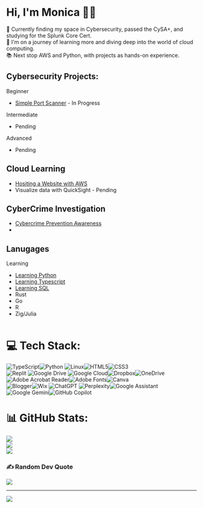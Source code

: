 # Hi, I'm Monica 👋🏽  
🏫 Currently finding my space in Cybersecurity, passed the CySA+, and studying for the Splunk Core Cert. <br/>
🚀 I'm on a journey of learning more and diving deep into the world of cloud computing.<br/>
📚 Next stop AWS and Python, with projects as hands-on experience.<br/>

## Cybersecurity Projects:
Beginner</br>
- [Simple Port Scanner](https://github.com/mfrancis415/Simple-Port-Scanner) - In Progress

Intermediate</br>
- Pending
  
Advanced</br>
- Pending

## Cloud Learning
- [Hositing a Website with AWS](https://github.com/mfrancis415/AWS_Host_a_Website/tree/main)
- Visualize data with QuickSight - Pending

## CyberCrime Investigation
- [Cybercrime Prevention Awareness](https://github.com/mfrancis415/Cybercrime-Prevention-Awareness-Campaign)
- 
## Lanugages
Learning
  - [Learning Python](https://github.com/mfrancis415/Learning-Python)
  - [Learning Typescript](https://github.com/mfrancis415/Learning-Typescript)
  - [Learning SQL](https://github.com/mfrancis415/Learning-SQL)
  - Rust
  - Go
  - R
  - Zig/Julia
<br></br>

# 💻 Tech Stack:
![TypeScript](https://img.shields.io/badge/typescript-%23007ACC.svg?style=for-the-badge&logo=typescript&logoColor=white)![Python](https://img.shields.io/badge/python-3670A0?style=for-the-badge&logo=python&logoColor=ffdd54) ![Linux](https://img.shields.io/badge/Linux-FCC624?style=for-the-badge&logo=linux&logoColor=black)![HTML5](https://img.shields.io/badge/html5-%23E34F26.svg?style=for-the-badge&logo=html5&logoColor=white)![CSS3](https://img.shields.io/badge/css3-%231572B6.svg?style=for-the-badge&logo=css3&logoColor=white)  
![Replit](https://img.shields.io/badge/Replit-DD1200?style=for-the-badge&logo=Replit&logoColor=white) 
![Google Drive](https://img.shields.io/badge/Google%20Drive-4285F4?style=for-the-badge&logo=googledrive&logoColor=white) ![Google Cloud](https://img.shields.io/badge/GoogleCloud-%234285F4.svg?style=for-the-badge&logo=google-cloud&logoColor=white)![Dropbox](https://img.shields.io/badge/Dropbox-%233B4D98.svg?style=for-the-badge&logo=Dropbox&logoColor=white)![OneDrive](https://img.shields.io/badge/OneDrive-0078D4.svg?style=for-the-badge&logo=microsoftonedrive&logoColor=white)  
![Adobe Acrobat Reader](https://img.shields.io/badge/Adobe%20Acrobat%20Reader-EC1C24.svg?style=for-the-badge&logo=Adobe%20Acrobat%20Reader&logoColor=white)![Adobe Fonts](https://img.shields.io/badge/Adobe%20Fonts-000B1D.svg?style=for-the-badge&logo=Adobe%20Fonts&logoColor=white)![Canva](https://img.shields.io/badge/Canva-%2300C4CC.svg?style=for-the-badge&logo=Canva&logoColor=white)  
![Blogger](https://img.shields.io/badge/Blogger-FF5722?style=for-the-badge&logo=blogger&logoColor=white)![Wix](https://img.shields.io/badge/wix-000?style=for-the-badge&logo=wix&logoColor=white)
![ChatGPT](https://img.shields.io/badge/chatGPT-74aa9c?style=for-the-badge&logo=openai&logoColor=white) ![Perplexity](https://img.shields.io/badge/perplexity-000000?style=for-the-badge&logo=perplexity&logoColor=088F8F)![Google Assistant](https://img.shields.io/badge/google%20assistant-4285F4?style=for-the-badge&logo=google%20assistant&logoColor=white)![Google Gemini](https://img.shields.io/badge/google%20gemini-8E75B2?style=for-the-badge&logo=google%20gemini&logoColor=white)![GitHub Copilot](https://img.shields.io/badge/github_copilot-8957E5?style=for-the-badge&logo=github-copilot&logoColor=white)
# 📊 GitHub Stats:
![](https://github-readme-stats.vercel.app/api?username=Mfrancis&theme=ambient_gradient&hide_border=false&include_all_commits=false&count_private=false)<br/>
![](https://nirzak-streak-stats.vercel.app/?user=Mfrancis&theme=ambient_gradient&hide_border=false)<br/>
![](https://github-readme-stats.vercel.app/api/top-langs/?username=Mfrancis&theme=ambient_gradient&hide_border=false&include_all_commits=false&count_private=false&layout=compact)

### ✍️ Random Dev Quote
![](https://quotes-github-readme.vercel.app/api?type=horizontal&theme=radical)

---
[![](https://visitcount.itsvg.in/api?id=Mfrancis&icon=0&color=8)](https://visitcount.itsvg.in)

<!-- Proudly created with GPRM ( https://gprm.itsvg.in ) -->

